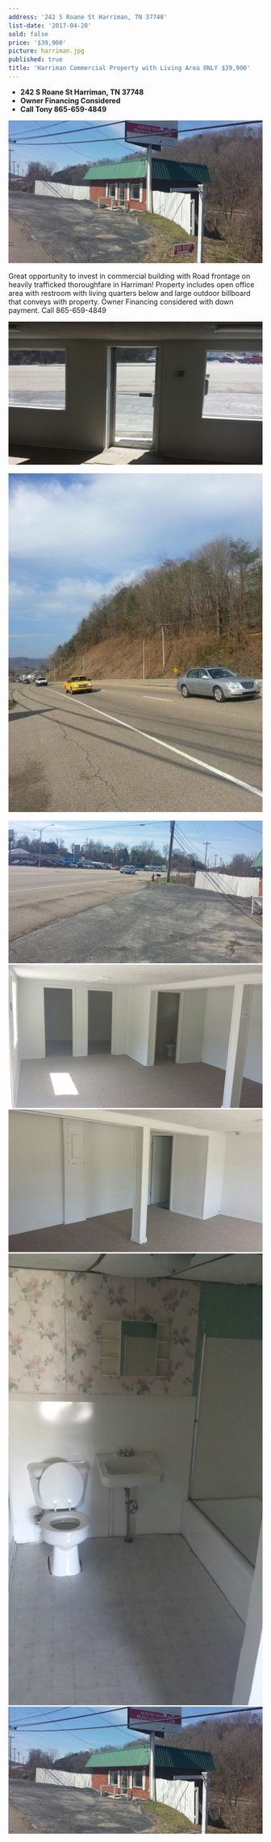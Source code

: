```yaml
---
address: '242 S Roane St Harriman, TN 37748'
list-date: '2017-04-28'
sold: false
price: '$39,900'
picture: harriman.jpg
published: true
title: 'Harriman Commercial Property with Living Area ONLY $39,900'
---
```



* **242 S Roane St Harriman, TN 37748**
* **Owner Financing Considered**
* **Call Tony 865-659-4849**

![](/uploads/versions/20140324-120348---x----2064-1161x---.jpeg)

Great opportunity to invest in commercial building with Road frontage on heavily trafficked thoroughfare in Harriman! Property includes open office area with restroom with living quarters below and large outdoor billboard that conveys with property. Owner Financing considered with down payment. Call 865-659-4849

![](/uploads/versions/20140324-120535---x----2064-1161x---.jpeg)

![](/uploads/versions/istg861z0wp5n70000000000---x----540-720x---.jpg)

![](/uploads/versions/20140324-120432---x----2064-1161x---.jpeg)![](/uploads/versions/20140324-120510---x----2064-1161x---.jpeg)![](/uploads/versions/20140324-120525---x----2064-1161x---.jpeg)![](/uploads/versions/20140324-120842---x0-0-1440-2560-1440-2560x---.jpeg)![](/uploads/versions/screen-shot-2014-03-25-at-9-29-52-pm---x----1122-559x---.png)